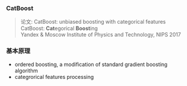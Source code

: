 ### CatBoost
> 论文: CatBoost: unbiased boosting with categorical features  
> CatBoost: **Cat**egorical **Boost**ing  
> Yandex & Moscow Institute of Physics and Technology, NIPS 2017  


### 基本原理
- ordered boosting, a modification of standard gradient boosting algorithm  
- categrorical features processing